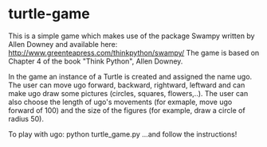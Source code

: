 # turtle-game

This is a simple game which makes use of the package Swampy written by Allen Downey and available here: 
http://www.greenteapress.com/thinkpython/swampy/
The game is based on Chapter 4 of the book "Think Python", Allen Downey.

In the game an instance of a Turtle is created and assigned the name ugo. 
The user can move ugo forward, backward, rightward, leftward 
and can make ugo draw some pictures (circles, squares, flowers,..). The user can also choose the length of ugo's movements 
(for exmaple, move ugo forward of 100) and the size of the figures (for example, draw a circle of radius 50).

To play with ugo: python turtle_game.py
...and follow the instructions!
